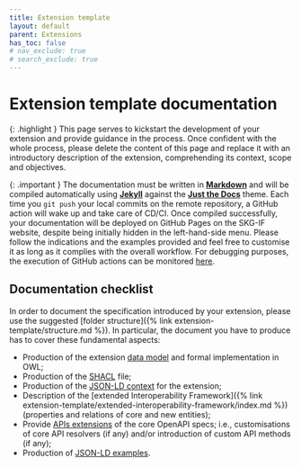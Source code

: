 ```yaml
---
title: Extension template
layout: default
parent: Extensions
has_toc: false
# nav_exclude: true
# search_exclude: true
---
```


# Extension template documentation

{: .highlight }
This page serves to kickstart the development of your extension and provide guidance in the process. Once confident with the whole process, please delete the content of this page and replace it with an introductory description of the extension, comprehending its context, scope and objectives.

{: .important }
The documentation must be written in [**Markdown**](https://www.markdownguide.org) and will be compiled automatically using [**Jekyll**](https://jekyllrb.com) against the [**Just the Docs**](https://just-the-docs.com) theme. Each time you `git push` your local commits on the remote repository, a GitHub action will wake up and take care of CD/CI. Once compiled successfully, your documentation will be deployed on GitHub Pages on the SKG-IF website, despite being initially hidden in the left-hand-side menu. Please follow the indications and the examples provided and feel free to customise it as long as it complies with the overall workflow. For debugging purposes, the execution of GitHub actions can be monitored [here](https://github.com/skg-if/skg-if.github.io/actions/workflows/pages.yml).

## Documentation checklist
In order to document the specification introduced by your extension, please use the suggested [folder structure]({% link extension-template/structure.md %}).
In particular, the document you have to produce has to cover these fundamental aspects:
- Production of the extension [data model](/extension-template/data-model/) and formal implementation in OWL;
- Production of the [SHACL](/extension-template/data-model/shacl/) file;
- Production of the [JSON-LD context](/extension-template/context/) for the extension;
- Description of the [extended Interoperability Framework]({% link extension-template/extended-interoperability-framework/index.md %}) (properties and relations of core and new entities);
- Provide [APIs extensions](/extension-template/api/) of the core OpenAPI specs; i.e., customisations of core API resolvers (if any) and/or introduction of custom API methods (if any);
- Production of [JSON-LD examples](/extension-template/examples/).